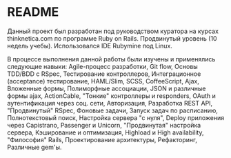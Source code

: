 # README

Данный проект был разработан под руководством куратора на курсах thinknetica.com
по программе Ruby on Rails. Продвинутый уровень (10 недель учебы).
Использовался IDE Rubymine под Linux.

В процессе выполнения данной работы были изучены и применялись следующие навыки:
    Agile-процесс разработки, Git flow, Основы TDD/BDD с RSpec,
    Тестирование контроллеров, Интеграционное (acceptance) тестирование,
    HAML/Slim, SCSS, CoffeeScript, Ajax,
    Вложенные формы, Полиморфные ассоциации, JSON и различные формы ajax,
    ActionCable, "Тонкие" контроллеры и responders,
    OAuth и аутентификация через соц. сети, Авторизация,
    Разработка REST API, "Продвинутый" RSpec,
    Фоновые задачи, Запуск задач по расписанию,
    Полнотекстовый поиск,
    Настройка сервера "с нуля",
    Deploy приложения через Capistrano,
    Passenger и Unicorn,
    "Продвинутая" настройка сервера,
    Кэширование и оптимизация,
    Highload и High availability,
    "Философия" Rails,
    Проектирование архитектуры,
    Рефакторинг,
    Различные gem'ы.
    

